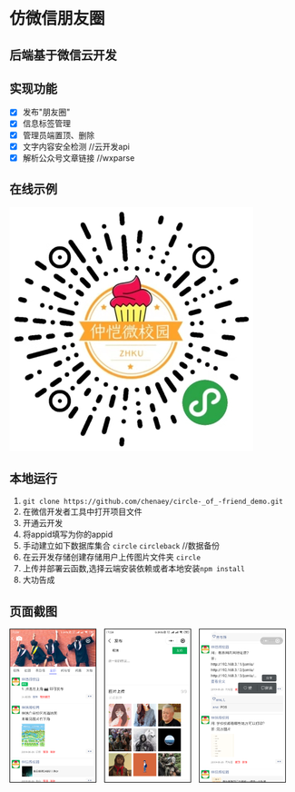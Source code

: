 # 仿微信朋友圈

## 后端基于微信云开发

## 实现功能
- [X] 发布"朋友圈"
- [X] 信息标签管理
- [X] 管理员端置顶、删除
- [X] 文字内容安全检测 //云开发api
- [X] 解析公众号文章链接 //wxparse

## 在线示例
![小程序码](./miniprogram/image/md/qrcode.jpg)
## 本地运行

1. `git clone https://github.com/chenaey/circle-_of_-friend_demo.git `
2. 在微信开发者工具中打开项目文件
3. 开通云开发
4. 将appid填写为你的appid
5. 手动建立如下数据库集合
`circle` 
`circleback` //数据备份
6. 在云开发存储创建存储用户上传图片文件夹 `circle`
7. 上传并部署云函数,选择云端安装依赖或者本地安装`npm install`
8. 大功告成


## 页面截图
<img src="./miniprogram/image/md/1.png" width="30%" style="margin-right: 10px;border: 1px solid #000"></img>
<img src="./miniprogram/image/md/2.png" width="30%" style="margin-right: 10px;border: 1px solid #000"></img>
<img src="./miniprogram/image/md/3.png" width="30%" style="margin-right: 10px;border: 1px solid #000"></img>

